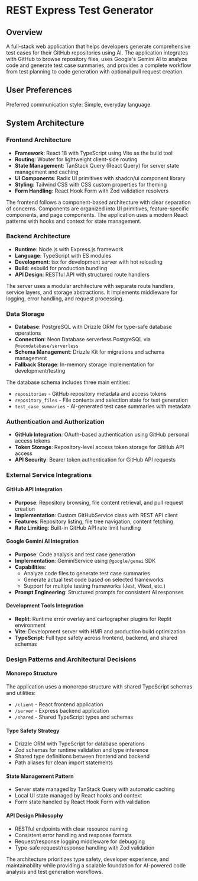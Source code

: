 # REST Express Test Generator

## Overview

A full-stack web application that helps developers generate comprehensive test cases for their GitHub repositories using AI. The application integrates with GitHub to browse repository files, uses Google's Gemini AI to analyze code and generate test case summaries, and provides a complete workflow from test planning to code generation with optional pull request creation.

## User Preferences

Preferred communication style: Simple, everyday language.

## System Architecture

### Frontend Architecture
- **Framework**: React 18 with TypeScript using Vite as the build tool
- **Routing**: Wouter for lightweight client-side routing
- **State Management**: TanStack Query (React Query) for server state management and caching
- **UI Components**: Radix UI primitives with shadcn/ui component library
- **Styling**: Tailwind CSS with CSS custom properties for theming
- **Form Handling**: React Hook Form with Zod validation resolvers

The frontend follows a component-based architecture with clear separation of concerns. Components are organized into UI primitives, feature-specific components, and page components. The application uses a modern React patterns with hooks and context for state management.

### Backend Architecture
- **Runtime**: Node.js with Express.js framework
- **Language**: TypeScript with ES modules
- **Development**: tsx for development server with hot reloading
- **Build**: esbuild for production bundling
- **API Design**: RESTful API with structured route handlers

The server uses a modular architecture with separate route handlers, service layers, and storage abstractions. It implements middleware for logging, error handling, and request processing.

### Data Storage
- **Database**: PostgreSQL with Drizzle ORM for type-safe database operations
- **Connection**: Neon Database serverless PostgreSQL via `@neondatabase/serverless`
- **Schema Management**: Drizzle Kit for migrations and schema management
- **Fallback Storage**: In-memory storage implementation for development/testing

The database schema includes three main entities:
- `repositories` - GitHub repository metadata and access tokens
- `repository_files` - File contents and selection state for test generation
- `test_case_summaries` - AI-generated test case summaries with metadata

### Authentication and Authorization
- **GitHub Integration**: OAuth-based authentication using GitHub personal access tokens
- **Token Storage**: Repository-level access token storage for GitHub API access
- **API Security**: Bearer token authentication for GitHub API requests

### External Service Integrations

#### GitHub API Integration
- **Purpose**: Repository browsing, file content retrieval, and pull request creation
- **Implementation**: Custom GitHubService class with REST API client
- **Features**: Repository listing, file tree navigation, content fetching
- **Rate Limiting**: Built-in GitHub API rate limit handling

#### Google Gemini AI Integration
- **Purpose**: Code analysis and test case generation
- **Implementation**: GeminiService using `@google/genai` SDK
- **Capabilities**: 
  - Analyze code files to generate test case summaries
  - Generate actual test code based on selected frameworks
  - Support for multiple testing frameworks (Jest, Vitest, etc.)
- **Prompt Engineering**: Structured prompts for consistent AI responses

#### Development Tools Integration
- **Replit**: Runtime error overlay and cartographer plugins for Replit environment
- **Vite**: Development server with HMR and production build optimization
- **TypeScript**: Full type safety across frontend, backend, and shared schemas

### Design Patterns and Architectural Decisions

#### Monorepo Structure
The application uses a monorepo structure with shared TypeScript schemas and utilities:
- `/client` - React frontend application
- `/server` - Express backend application  
- `/shared` - Shared TypeScript types and schemas

#### Type Safety Strategy
- Drizzle ORM with TypeScript for database operations
- Zod schemas for runtime validation and type inference
- Shared type definitions between frontend and backend
- Path aliases for clean import statements

#### State Management Pattern
- Server state managed by TanStack Query with automatic caching
- Local UI state managed by React hooks and context
- Form state handled by React Hook Form with validation

#### API Design Philosophy
- RESTful endpoints with clear resource naming
- Consistent error handling and response formats
- Request/response logging middleware for debugging
- Type-safe request/response handling with Zod validation

The architecture prioritizes type safety, developer experience, and maintainability while providing a scalable foundation for AI-powered code analysis and test generation workflows.